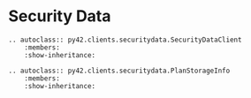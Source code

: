 # Security Data

```eval_rst
.. autoclass:: py42.clients.securitydata.SecurityDataClient
    :members:
    :show-inheritance:
```


```eval_rst
.. autoclass:: py42.clients.securitydata.PlanStorageInfo
    :members:
    :show-inheritance:
```
